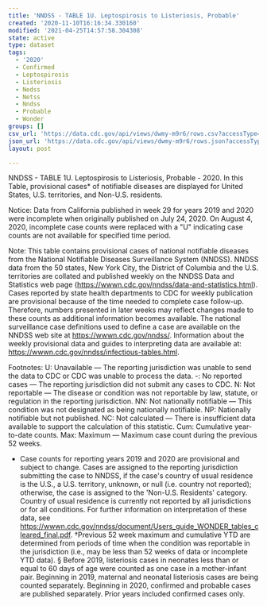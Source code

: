 ```yaml
---
title: 'NNDSS - TABLE 1U. Leptospirosis to Listeriosis, Probable'
created: '2020-11-10T16:16:34.330160'
modified: '2021-04-25T14:57:58.304308'
state: active
type: dataset
tags:
  - '2020'
  - Confirmed
  - Leptospirosis
  - Listeriosis
  - Nedss
  - Netss
  - Nndss
  - Probable
  - Wonder
groups: []
csv_url: 'https://data.cdc.gov/api/views/dwmy-m9r6/rows.csv?accessType=DOWNLOAD'
json_url: 'https://data.cdc.gov/api/views/dwmy-m9r6/rows.json?accessType=DOWNLOAD'
layout: post

---
```

NNDSS - TABLE 1U. Leptospirosis to Listeriosis, Probable - 2020. In this Table, provisional cases* of notifiable diseases are displayed for United States, U.S. territories, and Non-U.S. residents.

Notice: Data from California published in week 29 for years 2019 and 2020 were incomplete when originally published on July 24, 2020. On August 4, 2020, incomplete case counts were replaced with a "U" indicating case counts are not available for specified time period. 

Note: 
This table contains provisional cases of national notifiable diseases from the National Notifiable Diseases Surveillance System (NNDSS). NNDSS data from the 50 states, New York City, the District of Columbia and the U.S. territories are collated and published weekly on the NNDSS Data and Statistics web page (https://wwwn.cdc.gov/nndss/data-and-statistics.html). Cases reported by state health departments to CDC for weekly publication are provisional because of the time needed to complete case follow-up. Therefore, numbers presented in later weeks may reflect changes made to these counts as additional information becomes available. The national surveillance case definitions used to define a case are available on the NNDSS web site at https://wwwn.cdc.gov/nndss/. Information about the weekly provisional data and guides to interpreting data are available at: https://wwwn.cdc.gov/nndss/infectious-tables.html. 

Footnotes:
U: Unavailable — The reporting jurisdiction was unable to send the data to CDC or CDC was unable to process the data.
-: No reported cases — The reporting jurisdiction did not submit any cases to CDC.
N: Not reportable — The disease or condition was not reportable by law, statute, or regulation in the reporting jurisdiction.
NN: Not nationally notifiable — This condition was not designated as being nationally notifiable.
NP: Nationally notifiable but not published.
NC: Not calculated — There is insufficient data available to support the calculation of this statistic.
Cum: Cumulative year-to-date counts.
Max: Maximum — Maximum case count during the previous 52 weeks.
* Case counts for reporting years 2019 and 2020 are provisional and subject to change. Cases are assigned to the reporting jurisdiction submitting the case to NNDSS, if the case's country of usual residence is the U.S., a U.S. territory, unknown, or null (i.e. country not reported); otherwise, the case is assigned to the 'Non-U.S. Residents' category. Country of usual residence is currently not reported by all jurisdictions or for all conditions. For further information on interpretation of these data, see https://wwwn.cdc.gov/nndss/document/Users_guide_WONDER_tables_cleared_final.pdf.
†Previous 52 week maximum and cumulative YTD are determined from periods of time when the condition was reportable in the jurisdiction (i.e., may be less than 52 weeks of data or incomplete YTD data). 
§ Before 2019, listeriosis cases in neonates less than or equal to 60 days of age were counted as one case in a mother-infant pair. Beginning in 2019, maternal and neonatal listeriosis cases are being counted separately. Beginning in 2020, confirmed and probable cases are published separately. Prior years included confirmed cases only.
